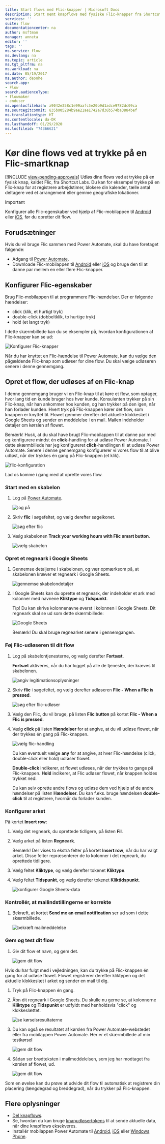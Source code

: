 ```yaml
---
title: Start flows med Flic-knapper | Microsoft Docs
description: Start nemt knapflows med fysiske Flic-knapper fra Shortcut Labs.
services: ''
suite: flow
documentationcenter: na
author: msftman
manager: anneta
editor: ''
tags: ''
ms.service: flow
ms.devlang: na
ms.topic: article
ms.tgt_pltfrm: na
ms.workload: na
ms.date: 05/19/2017
ms.author: deonhe
search.app:
- Flow
search.audienceType:
- flowmaker
- enduser
ms.openlocfilehash: a9042e258c1e99aafc5e20b9d1adce9782dc09ca
ms.sourcegitcommit: 835b005284b9ae21ae1742a7d36b574ba3884bef
ms.translationtype: HT
ms.contentlocale: da-DK
ms.lasthandoff: 01/29/2020
ms.locfileid: "74366621"
---
```

# <a name="run-your-flows-by-pressing-a-flic-smart-button-preview"></a>Kør dine flows ved at trykke på en Flic-smartknap
[!INCLUDE [view-pending-approvals](includes/cc-rebrand.md)]
Udløs dine flows ved at trykke på en fysisk knap, kaldet Flic, fra Shortcut Labs. Du kan for eksempel trykke på en Flic-knap for at registrere arbejdstimer, blokere din kalender, tælle antal deltagere ved et arrangement eller gemme geografiske lokationer.

> [!IMPORTANT]
> Konfigurer alle Flic-egenskaber ved hjælp af Flic-mobilappen til [Android](https://play.google.com/store/apps/details?id=io.flic.app) eller [iOS](https://itunes.apple.com/us/app/flic-app/id977593793?ls=1&mt=8), før du opretter dit flow.
> 
> 

## <a name="prerequisites"></a>Forudsætninger
Hvis du vil bruge Flic sammen med Power Automate, skal du have foretaget følgende:

* Adgang til [Power Automate](https://flow.microsoft.com).
* Downloade Flic-mobilappen til [Android](https://play.google.com/store/apps/details?id=io.flic.app) eller [iOS](https://itunes.apple.com/us/app/flic-app/id977593793?ls=1&mt=8) og bruge den til at danne par mellem en eller flere Flic-knapper.

## <a name="configure-flic-properties"></a>Konfigurer Flic-egenskaber
Brug Flic-mobilappen til at programmere Flic-hændelser. Der er følgende hændelser:

* click (klik, et hurtigt tryk)
* double-click (dobbeltklik, to hurtige tryk)
* hold (et langt tryk)

I dette skærmbillede kan du se eksempler på, hvordan konfigurationen af Flic-knapper kan se ud:

![Konfigurer Flic-knapper](./media/flic-button-flows/configure-flic-actions.png)

Når du har knyttet en Flic-hændelse til Power Automate, kan du vælge den pågældende Flic-knap som udløser for dine flow. Du skal vælge udløseren senere i denne gennemgang.

## <a name="create-a-flow-thats-triggered-by-a-flic"></a>Opret et flow, der udløses af en Flic-knap
I denne gennemgang bruger vi en Flic-knap til at køre et flow, som optager, hvor lang tid en kunde bruger hos hver kunde. Konsulenten trykker på sin Flic-knap, når han ankommer hos kunden, og han trykker på den igen, når han forlader kunden. Hvert tryk på Flic-knappen kører det flow, som knappen er knyttet til. Flowet gemmer derefter det aktuelle klokkeslæt i Google Sheets og sender en meddelelse i en mail. Mailen indeholder detaljer om kørslen af flowet.

Bemærk! Husk, at du skal have brugt Flic-mobilappen til at danne par med og konfigurere mindst én **click**-handling for at udløse Power Automate. I dette skærmbillede har jeg konfigureret **click**-handlingen til at udløse Power Automate. Senere i denne gennemgang konfigurerer vi vores flow til at blive udløst, når der trykkes én gang på Flic-knappen (et klik).

   ![flic-konfiguration](./media/flic-button-flows/flic-configured-for-flow.png)

Lad os komme i gang med at oprette vores flow.

### <a name="start-with-a-template"></a>Start med en skabelon
1. Log på [Power Automate](https://flow.microsoft.com).
   
    ![log på](./media/flic-button-flows/sign-into-flow.png)
2. Skriv **flic** i søgefeltet, og vælg derefter søgeikonet.
   
    ![søg efter flic](./media/flic-button-flows/search-flic.png)
3. Vælg skabelonen **Track your working hours with Flic smart button**.
   
    ![vælg skabelon](./media/flic-button-flows/flic-templates.png)

### <a name="create-a-spreadsheet-in-google-sheets"></a>Opret et regneark i Google Sheets
1. Gennemse detaljerne i skabelonen, og vær opmærksom på, at skabelonen kræver et regneark i Google Sheets.
   
   ![gennemse skabelondetaljer](./media/flic-button-flows/flic-template-details.png)
2. I Google Sheets kan du oprette et regneark, der indeholder et ark med kolonner med navnene **Kliktype** og **Tidspunkt**.
   
      Tip! Du kan skrive kolonnenavne øverst i kolonnen i Google Sheets. Dit regneark skal se ud som dette skærmbillede:
   
   ![Google Sheets](./media/flic-button-flows/flic-google-sheet.png)
   
   Bemærk! Du skal bruge regnearket senere i gennemgangen.

### <a name="add-the-flic-trigger-to-your-flow"></a>Føj Flic-udløseren til dit flow
1. Log på skabelontjenesterne, og vælg derefter **Fortsæt**.
   
     **Fortsæt** aktiveres, når du har logget på alle de tjenester, der kræves til skabelonen.
   
    ![angiv legitimationsoplysninger](./media/flic-button-flows/flic-template-services-sign-in.png)
2. Skriv **flic** i søgefeltet, og vælg derefter udløseren **Flic - When a Flic is pressed**.
   
    ![søg efter flic-udløser](./media/flic-button-flows/flic-search-trigger.png)
3. Vælg den Flic, du vil bruge, på listen **Flic button** på kortet **Flic - When a Flic is pressed**.
4. Vælg **click** på listen **Hændelser** for at angive, at du vil udløse flowet, når der trykkes én gang på Flic-knappen.
   
    ![vælg flic-handling](./media/flic-button-flows/select-flic.png)
   
   Du kan eventuelt vælge **any** for at angive, at hver Flic-hændelse (click, double-click eller hold) udløser flowet.
   
   **Double-click** indikerer, at flowet udløses, når der trykkes to gange på Flic-knappen. **Hold** indikerer, at Flic udløser flowet, når knappen holdes trykket ned.
   
   Du kan selv oprette andre flows og udløse dem ved hjælp af de andre hændelser på listen **Hændelser**. Du kan f.eks. bruge hændelsen **double-click** til at registrere, hvornår du forlader kunden.

### <a name="configure-the-sheet"></a>Konfigurer arket
   På kortet **Insert row**:

1. Vælg det regneark, du oprettede tidligere, på listen **Fil**.
2. Vælg arket på listen **Regneark**.
   
   Bemærk! Der vises to ekstra felter på kortet **Insert row**, når du har valgt arket. Disse felter repræsenterer de to kolonner i det regneark, du oprettede tidligere.
3. Vælg feltet **Kliktype**, og vælg derefter tokenet **Kliktype**.
4. Vælg feltet **Tidspunkt**, og vælg derefter tokenet **Kliktidspunkt**.
   
    ![konfigurer Google Sheets-data](./media/flic-button-flows/flick-insert-row-card.png)

### <a name="confirm-the-email-settings-are-correct"></a>Kontrollér, at mailindstillingerne er korrekte
1. Bekræft, at kortet **Send me an email notification** ser ud som i dette skærmbillede.
   
    ![bekræft mailmeddelelse](./media/flic-button-flows/email-settings.png)

### <a name="save-your-flow-and-test-it"></a>Gem og test dit flow
1. Giv dit flow et navn, og gem det.
   
    ![gem dit flow](./media/flic-button-flows/save.png)

Hvis du har fulgt med i vejledningen, kan du trykke på Flic-knappen én gang for at udløse flowet. Flowet registrerer derefter kliktypen og det aktuelle klokkeslæt i arket og sender en mail til dig.

1. Tryk på Flic-knappen én gang.
2. Åbn dit regneark i Google Sheets. Du skulle nu gerne se, at kolonnerne **Kliktype** og **Tidspunkt** er udfyldt med henholdsvis "click" og klokkeslættet.
   
    ![se kørselsresultaterne](./media/flic-button-flows/flic-google-sheet-after-run.png)
3. Du kan også se resultatet af kørslen fra Power Automate-webstedet eller fra mobilappen Power Automate. Her er et skærmbillede af min testkørsel
   
    ![gem dit flow](./media/flic-button-flows/flic-test-run-results-portal.png)
4. Sådan ser brødteksten i mailmeddelelsen, som jeg har modtaget fra kørslen af flowet, ud.
   
    ![gem dit flow](./media/flic-button-flows/flic-email-body.png)

Som en øvelse kan du prøve at udvide dit flow til automatisk at registrere din placering (længdegrad og breddegrad), når du trykker på Flic-knappen.

## <a name="more-information"></a>Flere oplysninger
* [Del knapflows](share-buttons.md).
* Se, hvordan du kan bruge [knapudløsertokens](introduction-to-button-trigger-tokens.md) til at sende aktuelle data, når dine knapflows eksekveres.
* Installér mobilappen Power Automate til [Android](https://aka.ms/flowmobiledocsandroid), [iOS](https://aka.ms/flowmobiledocsios) eller [Windows Phone](https://aka.ms/flowmobilewindows).

